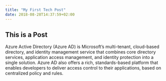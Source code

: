 ```yaml
---
title: "My First Tech Post"
date: 2018-08-28T14:37:59+02:00
---
```


## This is a Post
Azure Active Directory (Azure AD) is Microsoft’s multi-tenant, cloud-based directory, and identity management service that combines core directory services, application access management, and identity protection into a single solution. Azure AD also offers a rich, standards-based platform that enables developers to deliver access control to their applications, based on centralized policy and rules.